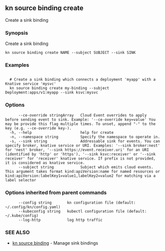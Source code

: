## kn source binding create

Create a sink binding

### Synopsis

Create a sink binding

```
kn source binding create NAME --subject SUBJECT --sink SINK
```

### Examples

```

  # Create a sink binding which connects a deployment 'myapp' with a Knative service 'mysvc'
  kn source binding create my-binding --subject Deployment:apps/v1:myapp --sink ksvc:mysvc
```

### Options

```
      --ce-override stringArray   Cloud Event overrides to apply before sending event to sink. Example: '--ce-override key=value' You may be provide this flag multiple times. To unset, append "-" to the key (e.g. --ce-override key-).
  -h, --help                      help for create
  -n, --namespace string          Specify the namespace to operate in.
  -s, --sink string               Addressable sink for events. You can specify broker, knative service or URI. Examples: '--sink broker:nest' for 'nest' broker, '--sink https://event.receiver.uri' for an URI (identified by 'http' or 'https'), '--sink ksvc:receiver' or '--sink receiver' for 'receiver' knative service. If prefix is not provided, it is considered as knative service.
      --subject string            Subject which emits cloud events. This argument takes format kind:apiVersion:name for named resources or kind:apiVersion:labelKey1=value1,labelKey2=value2 for matching via a label selector
```

### Options inherited from parent commands

```
      --config string       kn configuration file (default: ~/.config/kn/config.yaml)
      --kubeconfig string   kubectl configuration file (default: ~/.kube/config)
      --log-http            log http traffic
```

### SEE ALSO

* [kn source binding](kn_source_binding.md)	 - Manage sink bindings

